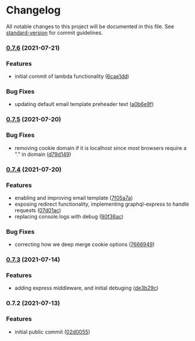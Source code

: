 # Changelog

All notable changes to this project will be documented in this file. See [standard-version](https://github.com/conventional-changelog/standard-version) for commit guidelines.

### [0.7.6](https://github.com/kionin/blueauth/compare/v0.7.5...v0.7.6) (2021-07-21)


### Features

* initial commit of lambda functionality ([6cae1dd](https://github.com/kionin/blueauth/commit/6cae1dde262ae17dd117888ea19034f5d08fe5af))


### Bug Fixes

* updating default email template preheader text ([a0b6e9f](https://github.com/kionin/blueauth/commit/a0b6e9f3d8048b8d8b398d896aeed93c24203780))

### [0.7.5](https://github.com/kionin/blueauth/compare/v0.7.4...v0.7.5) (2021-07-20)


### Bug Fixes

* removing cookie domain if it is localhost since most browsers require a "." in domain ([d79d149](https://github.com/kionin/blueauth/commit/d79d149afe8abec44f13d0b9e5422358819e91a9))

### [0.7.4](https://github.com/kionin/blueauth/compare/v0.7.3...v0.7.4) (2021-07-20)


### Features

* enabling and improving email template ([7f05a7a](https://github.com/kionin/blueauth/commit/7f05a7ac04dcd2a1caa819a87052b95f12e88adb))
* exposing redirect functionality, implementing graphql-express to handle requests ([07d01ac](https://github.com/kionin/blueauth/commit/07d01ac5815e2ce89f590ff181700d82509a8796))
* replacing console.logs with debug ([90f36ac](https://github.com/kionin/blueauth/commit/90f36ac214b9b2edd4203d51e06f2f4c9810bc67))


### Bug Fixes

* correcting how we deep merge cookie options ([7666949](https://github.com/kionin/blueauth/commit/7666949ce1f7aa1c3347843fddea3978802255e8))

### [0.7.3](https://github.com/kionin/blueauth/compare/v0.7.2...v0.7.3) (2021-07-14)


### Features

* adding express middleware, and initial debuging ([de3b29c](https://github.com/kionin/blueauth/commit/de3b29c66161aafc6c0b80fdab675ccc70e5872b))

### 0.7.2 (2021-07-13)


### Features

* initial public commit ([02d0055](https://github.com/kionin/blueauth/commit/02d0055843fd10cd0892e62bf8d91e6c7826f0d1))
